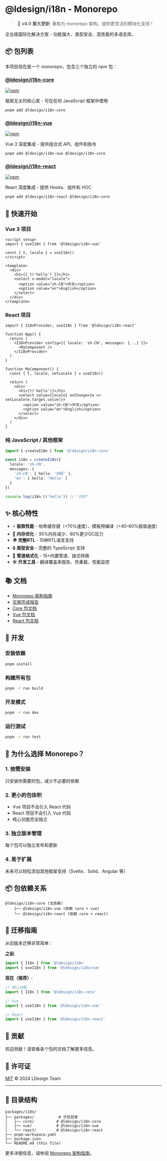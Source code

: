 # @ldesign/i18n - Monorepo

> 🎉 **v4.0 重大更新**: 重构为 monorepo 架构，提供更灵活的模块化支持！

企业级国际化解决方案 - 功能强大、类型安全、高性能的多语言库。

## 📦 包列表

本项目现在是一个 monorepo，包含三个独立的 npm 包：

### [@ldesign/i18n-core](./packages/core)

[![npm](https://img.shields.io/npm/v/@ldesign/i18n-core)](https://www.npmjs.com/package/@ldesign/i18n-core)

框架无关的核心库 - 可在任何 JavaScript 框架中使用

```bash
pnpm add @ldesign/i18n-core
```

### [@ldesign/i18n-vue](./packages/vue)

[![npm](https://img.shields.io/npm/v/@ldesign/i18n-vue)](https://www.npmjs.com/package/@ldesign/i18n-vue)

Vue 3 深度集成 - 提供组合式 API、组件和指令

```bash
pnpm add @ldesign/i18n-vue @ldesign/i18n-core
```

### [@ldesign/i18n-react](./packages/react)

[![npm](https://img.shields.io/npm/v/@ldesign/i18n-react)](https://www.npmjs.com/package/@ldesign/i18n-react)

React 深度集成 - 提供 Hooks、组件和 HOC

```bash
pnpm add @ldesign/i18n-react @ldesign/i18n-core
```

## 🚀 快速开始

### Vue 3 项目

```vue
<script setup>
import { useI18n } from '@ldesign/i18n-vue'

const { t, locale } = useI18n()
</script>

<template>
  <div>
    <h1>{{ t('hello') }}</h1>
    <select v-model="locale">
      <option value="zh-CN">中文</option>
      <option value="en">English</option>
    </select>
  </div>
</template>
```

### React 项目

```tsx
import { I18nProvider, useI18n } from '@ldesign/i18n-react'

function App() {
  return (
    <I18nProvider config={{ locale: 'zh-CN', messages: {...} }}>
      <MyComponent />
    </I18nProvider>
  )
}

function MyComponent() {
  const { t, locale, setLocale } = useI18n()
  
  return (
    <div>
      <h1>{t('hello')}</h1>
      <select value={locale} onChange={e => setLocale(e.target.value)}>
        <option value="zh-CN">中文</option>
        <option value="en">English</option>
      </select>
    </div>
  )
}
```

### 纯 JavaScript / 其他框架

```typescript
import { createI18n } from '@ldesign/i18n-core'

const i18n = createI18n({
  locale: 'zh-CN',
  messages: {
    'zh-CN': { hello: '你好' },
    'en': { hello: 'Hello' }
  }
})

console.log(i18n.t('hello')) // "你好"
```

## ✨ 核心特性

- ⚡ **极致性能** - 哈希缓存键（+70%速度）、模板预编译（+40-60%插值速度）
- 💚 **内存优化** - 35%内存减少、60%更少GC压力
- 🌍 **完整RTL** - 15种RTL语言支持
- 🔒 **类型安全** - 完整的 TypeScript 支持
- 🎨 **管道格式化** - 15+内置管道、链式转换
- 🛠️ **开发工具** - 翻译覆盖率报告、热重载、性能监控

## 📚 文档

- [Monorepo 架构指南](./MONOREPO_GUIDE.md)
- [实施完成报告](./MONOREPO_IMPLEMENTATION_COMPLETE.md)
- [Core 包文档](./packages/core/README.md)
- [Vue 包文档](./packages/vue/README.md)
- [React 包文档](./packages/react/README.md)

## 🔧 开发

### 安装依赖

```bash
pnpm install
```

### 构建所有包

```bash
pnpm -r run build
```

### 开发模式

```bash
pnpm -r run dev
```

### 运行测试

```bash
pnpm -r run test
```

## 🌟 为什么选择 Monorepo？

### 1. **按需安装**
只安装你需要的包，减少不必要的依赖

### 2. **更小的包体积**
- Vue 项目不会引入 React 代码
- React 项目不会引入 Vue 代码
- 核心功能完全独立

### 3. **独立版本管理**
每个包可以独立发布和更新

### 4. **易于扩展**
未来可以轻松添加其他框架支持（Svelte、Solid、Angular 等）

## 📦 包依赖关系

```
@ldesign/i18n-core (无依赖)
    ├── @ldesign/i18n-vue (依赖 core + vue)
    └── @ldesign/i18n-react (依赖 core + react)
```

## 🔄 迁移指南

从旧版本迁移非常简单：

**之前**:
```typescript
import { I18n } from '@ldesign/i18n'
import { useI18n } from '@ldesign/i18n/vue'
```

**现在（推荐）**:
```typescript
// 核心功能
import { I18n } from '@ldesign/i18n-core'

// Vue
import { useI18n } from '@ldesign/i18n-vue'

// React
import { useI18n } from '@ldesign/i18n-react'
```

## 🤝 贡献

欢迎贡献！请查看各个包的文档了解更多信息。

## 📄 许可证

[MIT](./LICENSE) © 2024 LDesign Team

---

## 📂 目录结构

```
packages/i18n/
├── packages/           # 子包目录
│   ├── core/          # @ldesign/i18n-core
│   ├── vue/           # @ldesign/i18n-vue
│   └── react/         # @ldesign/i18n-react
├── pnpm-workspace.yaml
├── package.json
└── README.md (this file)
```

更多详细信息，请参阅 [Monorepo 架构指南](./MONOREPO_GUIDE.md)。

